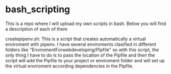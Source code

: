 # bash_scripting
This is a repo where I will upload my own scripts in bash. Below you will find a description of each of them

createpipenv.sh: This is a script that creates automatically a virtual enviroment with pipenv. I have several enviroments clasified in different
folders like "EnviromentForwebdeveloping/Pipfile"  so with this script, the only thing I have to do is to pass the location of the Pipfile and then the script will add the Pipfile to your project or enviroment folder and will set up the virtual enviroment according dependencies in the Pipfile.
